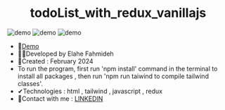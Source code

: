 <h1 align="center">todoList_with_redux_vanillajs</h1>

![demo](https://github.com/Ela-Fhd/todoList_with_redux_vanillajs/blob/main/assets/demo/demo-1.png)
![demo](https://github.com/Ela-Fhd/todoList_with_redux_vanillajs/blob/main/assets/demo/demo-2.png)
![demo](https://github.com/Ela-Fhd/todoList_with_redux_vanillajs/blob/main/assets/demo/demo-3.png)


  - &#128204;<a href="https://todolistwithrtk.netlify.app/" >Demo</a>
  - 🙋‍♀️Developed by Elahe Fahmideh
  - 📆Created : February 2024
  - To run the program, first run 'npm install' command in the terminal to install all packages , then run 'npm run taiwind to compile tailwind classes'.
  - &#x2714;Technologies : html , tailwind , javascript , redux
  - &#128231;Contact with me : <a href="https://www.linkedin.com/in/elahe-fahmideh/">LINKEDIN</a>






